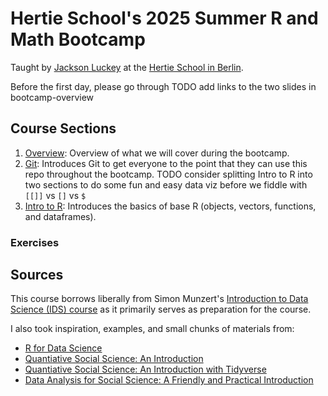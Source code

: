 # Hertie School's 2025 Summer R and Math Bootcamp

Taught by [Jackson Luckey](http://www.jacksonmluckey.com) at the [Hertie School in Berlin](https://www.hertie-school.org/en/).

Before the first day, please go through TODO add links to the two slides in bootcamp-overview

## Course Sections

1. [Overview](01-overview/bootcamp-overview.html): Overview of what we will cover during the bootcamp.
2. [Git](02-git/git-intro.html): Introduces Git to get everyone to the point that they can use this repo throughout the bootcamp.
TODO consider splitting Intro to R into two sections to do some fun and easy data viz before we fiddle with `[[]]` vs `[]` vs `$`
3. [Intro to R](03-R-intro/intro-to-R.html): Introduces the basics of base R (objects, vectors, functions, and dataframes).

### Exercises

## Sources

This course borrows liberally from Simon Munzert's [Introduction to Data Science (IDS) course](https://github.com/intro-to-data-science-24/) as it primarily serves as preparation for the course.

I also took inspiration, examples, and small chunks of materials from:

- [R for Data Science](https://r4ds.hadley.nz/)
- [Quantiative Social Science: An Introduction](https://press.princeton.edu/books/paperback/9780691175461/quantitative-social-science)
- [Quantiative Social Science: An Introduction with Tidyverse]()
- [Data Analysis for Social Science: A Friendly and Practical Introduction](https://press.princeton.edu/books/paperback/9780691199436/data-analysis-for-social-science)